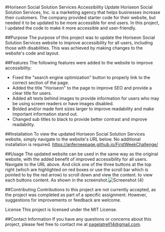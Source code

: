 #Horiseon Social Solution Services Accessibility Update
Horiseon Social Solution Services, Inc. is a marketing agency that helps businesses increase their customers. The company provided starter code for their website, but needed it to be updated to be more accessible for end users. In this project, I updated the code to make it more accessible and user-friendly.

##Purpose
The purpose of this project was to update the Horiseon Social Solution Services website to improve accessibility for all users, including those with disabilities. This was achieved by making changes to the website's code and layout.

##Features
The following features were added to the website to improve accessibility:

- Fixed the "search engine optimization" button to properly link to the correct section of the page.
- Added the title "Horiseon" to the page to improve SEO and provide a clear title for users.
- Added alt texts behind images to provide information for users who may be using screen readers or have images disabled.
- Bolded and/or made font sizes larger to improve readability and make important information stand out.
- Changed sub titles to black to provide better contrast and improve readability.

##Installation
To view the updated Horiseon Social Solution Services website, simply navigate to the website's URL below. No additional installation is required.
https://anferneepage.github.io/FirstWeekChallenge/

##Usage
The updated website can be used in the same way as the original website, with the added benefit of improved accessibility for all users.
Navigate to the URL above. And click one of the three buttons at the top right (which are highlighted on red boxes or use the scroll bar which is pointed to by the red arrow) to scroll down and view the content. to view each buttons content. As shown in the screenshot.![Screenshot (4)](https://user-images.githubusercontent.com/127454292/229813798-9b215207-acf6-492b-8850-a836b042b0a2.png)



##Contributing
Contributions to this project are not currently accepted, as the project was completed as part of a specific assignment. However, suggestions for improvements or feedback are welcome.

License
This project is licensed under the MIT License.

##Contact Information
If you have any questions or concerns about this project, please feel free to contact me at pagelatrell14@gmail.com.
